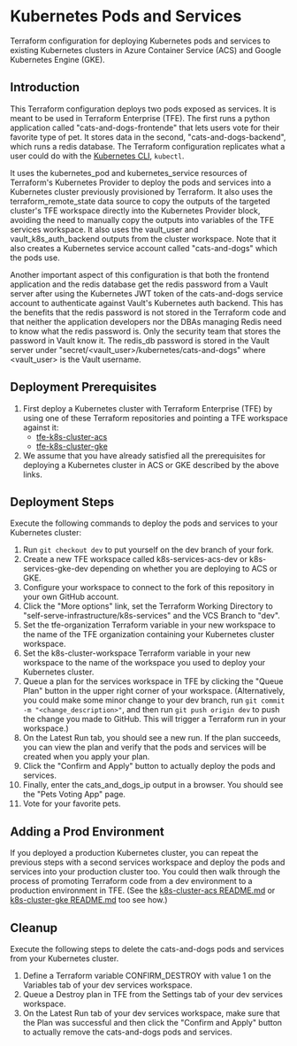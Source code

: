 # Kubernetes Pods and Services
Terraform configuration for deploying Kubernetes pods and services to existing Kubernetes clusters in Azure Container Service (ACS) and Google Kubernetes Engine (GKE).

## Introduction
This Terraform configuration deploys two pods exposed as services. It is meant to be used in Terraform Enterprise (TFE). The first runs a python application called "cats-and-dogs-frontende" that lets users vote for their favorite type of pet. It stores data in the second, "cats-and-dogs-backend", which runs a redis database. The Terraform configuration replicates what a user could do with the [Kubernetes CLI](https://kubernetes.io/docs/tasks/tools/install-kubectl/), `kubectl`.

It uses the kubernetes_pod and kubernetes_service resources of Terraform's Kubernetes Provider to deploy the pods and services into a Kubernetes cluster previously provisioned by Terraform. It also uses the terraform_remote_state data source to copy the outputs of the targeted cluster's TFE workspace directly into the Kubernetes Provider block, avoiding the need to manually copy the outputs into variables of the TFE services workspace. It also uses the vault_user and vault_k8s_auth_backend outputs from the cluster workspace. Note that it also creates a Kubernetes service account called "cats-and-dogs" which the pods use.

Another important aspect of this configuration is that both the frontend application and the redis database get the redis password from a Vault server after using the Kubernetes JWT token of the cats-and-dogs service account to authenticate against Vault's Kubernetes auth backend. This has the benefits that the redis password is not stored in the Terraform code and that neither the application developers nor the DBAs managing Redis need to know what the redis password is. Only the security team that stores the password in Vault know it. The redis_db password is stored in the Vault server under "secret/<vault_user>/kubernetes/cats-and-dogs" where \<vault_user\> is the Vault username.

## Deployment Prerequisites

1. First deploy a Kubernetes cluster with Terraform Enterprise (TFE) by using one of these Terraform repositories and pointing a TFE workspace against it:
    - [tfe-k8s-cluster-acs](../../infrastructure-as-code/k8s-cluster-acs)
    - [tfe-k8s-cluster-gke](../../infrastructure-as-code/k8s-cluster-gke)
1. We assume that you have already satisfied all the prerequisites for deploying a Kubernetes cluster in ACS or GKE described by the above links.


## Deployment Steps
Execute the following commands to deploy the pods and services to your Kubernetes cluster:

1. Run `git checkout dev` to put yourself on the dev branch of your fork.
1. Create a new TFE workspace called k8s-services-acs-dev or k8s-services-gke-dev depending on whether you are deploying to ACS or GKE.
1. Configure your workspace to connect to the fork of this repository in your own GitHub account.
1. Click the "More options" link, set the Terraform Working Directory to "self-serve-infrastructure/k8s-services" and the VCS Branch to "dev".
1. Set the tfe-organization Terraform variable in your new workspace to the name of the TFE organization containing your Kubernetes cluster workspace.
1. Set the k8s-cluster-workspace Terraform variable in your new workspace to the name of the workspace you used to deploy your Kubernetes cluster.
1. Queue a plan for the services workspace in TFE by clicking the "Queue Plan" button in the upper right corner of your workspace. (Alternatively, you could make some minor change to your dev branch, run `git commit -m "<change_description>"`, and then run `git push origin dev` to push the change you made to GitHub. This will trigger a Terraform run in your workspace.)
1. On the Latest Run tab, you should see a new run. If the plan succeeds, you can view the plan and verify that the pods and services will be created when you apply your plan.
1. Click the "Confirm and Apply" button to actually deploy the pods and services.
1. Finally, enter the cats_and_dogs_ip output in a browser. You should see the "Pets Voting App" page.
1. Vote for your favorite pets.

## Adding a Prod Environment
If you deployed a production Kubernetes cluster, you can repeat the previous steps with a second services workspace and deploy the pods and services into your production cluster too. You could then walk through the process of promoting Terraform code from a dev environment to a production environment in TFE. (See the [k8s-cluster-acs README.md](../../infrastructure-as-code/k8s-cluster-acs/README.md) or [k8s-cluster-gke README.md](../../infrastructure-as-code/k8s-cluster-gke/README.md) too see how.)

## Cleanup
Execute the following steps to delete the cats-and-dogs pods and services from your Kubernetes cluster.

1. Define a Terraform variable CONFIRM_DESTROY with value 1 on the Variables tab of your dev services workspace.
1. Queue a Destroy plan in TFE from the Settings tab of your dev services workspace.
1. On the Latest Run tab of your dev services workspace, make sure that the Plan was successful and then click the "Confirm and Apply" button to actually remove the cats-and-dogs pods and services.

